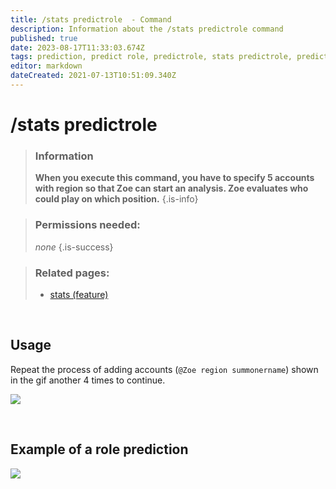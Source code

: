 ```yaml
---
title: /stats predictrole  - Command
description: Information about the /stats predictrole command
published: true
date: 2023-08-17T11:33:03.674Z
tags: prediction, predict role, predictrole, stats predictrole, predict, role, lane, lanes
editor: markdown
dateCreated: 2021-07-13T10:51:09.340Z
---
```


# /stats predictrole

>### Information
>**When you execute this command, you have to specify 5 accounts with region so that Zoe can start an analysis. Zoe evaluates who could play on which position.**
>{.is-info}

>### Permissions needed:
> *none*
>{.is-success}

>### Related pages:
>-   [stats (feature)](https://wiki.zoe-discord-bot.ch/en/commands/stats)

<br>

## Usage

Repeat the process of adding accounts (`@Zoe region summonername`) shown in the gif another 4 times to continue.

![](/new_stats_predictrole.gif)

<br>

## Example of a role prediction

![](/new_stats_predictrole.png)